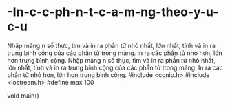 # -In-c-c-ph-n-t-c-a-m-ng-theo-y-u-c-u
Nhập mảng n số thực, tìm và in ra phần tử nhỏ nhất, lớn nhất, tính và in ra trung bình cộng của các phần tử trong mảng. In ra các phần tử nhỏ hơn, lớn hơn trung bình cộng.
Nhập mảng n số thực, tìm và in ra phần tử nhỏ nhất, lớn nhất, tính và in ra trung bình cộng của các phần tử trong mảng. In ra các phần tử nhỏ hơn, lớn hơn trung bình cộng.
#include <conio.h>
#include <iostream.h>
#define max 100

void main()

